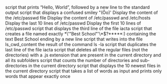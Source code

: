 script that prints “Hello, World”, followed by a new line to the standard output
script that displays a confused smiley "(Ôo)'
Display the content of the /etc/passwd file
Display the content of /etc/passwd and /etc/hosts
Display the last 10 lines of /etc/passwd
Display the first 10 lines of /etc/passwd
script that displays the third line of the file iacta
script that creates a file named exactly \*\\'"Best School"\'\\*$\?\*\*\*\*\*:) containing the text Best School ending by a new line
script that writes into the file ls_cwd_content the result of the command ls -la
script that duplicates the last line of the file iacta
script that deletes all the regular files (not the directories) with a .js extension that are present in the current directory and all its subfolders
script that counts the number of directories and sub-directories in the current directory
script that displays the 10 newest files in the current directory
script that takes a list of words as input and prints only words that appear exactly once
